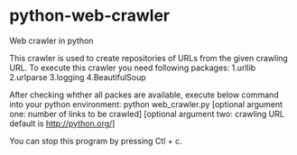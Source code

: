 python-web-crawler
==================

Web crawler in python

This crawler is used to create repositories of URLs from the given crawling URL.
To execute this crawler you need following packages:
1.urllib
2.urlparse
3.logging
4.BeautifulSoup

After checking whther all packes are available, execute below command into your python environment:
python web_crawler.py [optional argument one: number of links to be crawled] [optional argument two: crawling URL default is http://python.org/]

You can stop this program by pressing Ctl + c.
